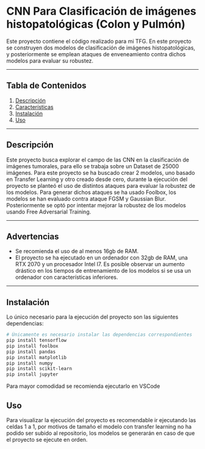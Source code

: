 # CNN Para Clasificación de imágenes histopatológicas (Colon y Pulmón)


Este proyecto contiene el código realizado para mi TFG. En este proyecto se construyen dos modelos de clasificación de imágenes histopatológicas, y posteriormente se emplean ataques de enveneamiento contra dichos modelos para evaluar su robustez.

---

## Tabla de Contenidos
1. [Descripción](#descripción)
2. [Características](#características)
3. [Instalación](#instalación)
4. [Uso](#uso)

---

## Descripción
Este proyecto busca explorar el campo de las CNN en la clasificación de imágenes tumorales, para ello se trabaja sobre un Dataset de 25000 imágenes. Para este proyecto se ha buscado crear 2 modelos, uno basado en Transfer Learning y otro creado desde cero, durante la ejecución del proyecto se planteó el uso de distintos ataques para evaluar la robustez de los modelos. Para generar dichos ataques se ha usado Foolbox, los modelos se han evaluado contra ataque FGSM y Gaussian Blur. Posteriormente se optó por intentar mejorar la robustez de los modelos usando Free Adversarial Training.

---

## Advertencias
- Se recomienda el uso de al menos 16gb de RAM.
- El proyecto se ha ejecutado en un ordenador con 32gb de RAM, una RTX 2070 y un procesador Intel I7. Es posible observar un aumento drástico en los tiempos de entrenamiento de los modelos si se usa un ordenador con características inferiores.

---

## Instalación
Lo único necesario para la ejecución del proyecto son las siguientes dependencias:

```bash
# Únicamente es necesario instalar las dependencias correspondientes
pip install tensorflow
pip install foolbox
pip install pandas
pip install matplotlib
pip install numpy
pip install scikit-learn
pip install jupyter
```
Para mayor comodidad se recomienda ejecutarlo en VSCode

## Uso

Para visualizar la ejecución del proyecto es recomendable ir ejecutando las celdas 1 a 1, por motivos de tamaño el modelo con transfer learning no ha podido ser subido al repositorio, los modelos se generarán en caso de que el proyecto se ejecute en orden.


